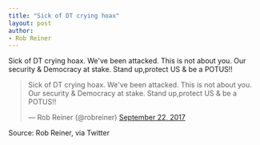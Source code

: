 ```yaml
---
title: "Sick of DT crying hoax"
layout: post
author:
- Rob Reiner
---
```


Sick of DT crying hoax. We've been attacked. This is not about you. Our security &amp; Democracy at stake. Stand up,protect US &amp; be a POTUS!!

<blockquote class="twitter-tweet"><p lang="en" dir="ltr">Sick of DT crying hoax. We've been attacked. This is not about you. Our security &amp; Democracy at stake. Stand up,protect US &amp; be a POTUS!!</p>&mdash; Rob Reiner (@robreiner) <a href="https://twitter.com/robreiner/status/911312445234442242?ref_src=twsrc%5Etfw">September 22, 2017</a></blockquote> <script async src="https://platform.twitter.com/widgets.js" charset="utf-8"></script>

Source: Rob Reiner, via Twitter
